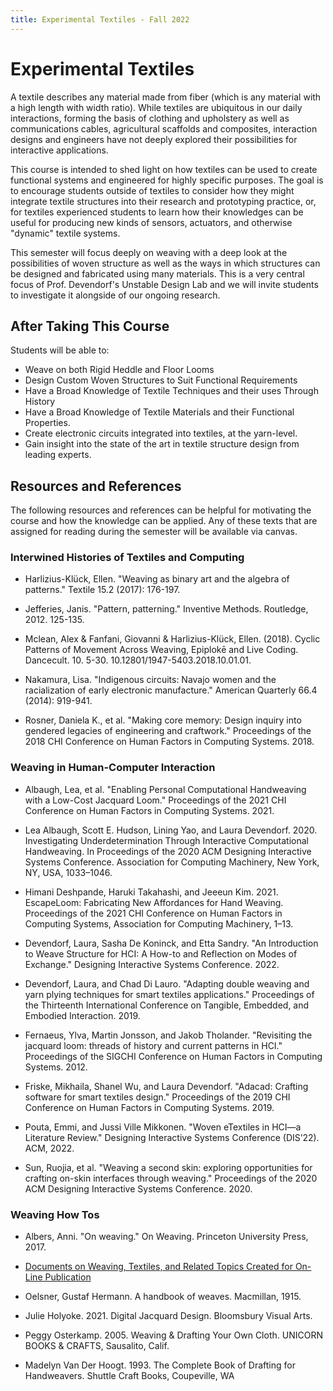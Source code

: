 ```yaml
---
title: Experimental Textiles - Fall 2022
---
```


# Experimental Textiles
A textile describes any material made from fiber (which is any material with a high length with width ratio). While textiles are ubiquitous in our daily interactions, forming the basis of clothing and upholstery as well as communications cables, agricultural scaffolds and composites, interaction designs and engineers have not deeply explored their possibilities for interactive applications. 

This course is intended to shed light on how textiles can be used to create functional systems and engineered for highly specific purposes. The goal is to encourage students outside of textiles to consider how they might integrate textile structures into their research and prototyping practice, or, for textiles experienced students to learn how their knowledges can be useful for producing new kinds of sensors, actuators, and otherwise "dynamic" textile systems. 

This semester will focus deeply on weaving with a deep look at the possibilities of woven structure as well as the ways in which structures can be designed and fabricated using many materials. This is a very central focus of Prof. Devendorf's Unstable Design Lab and we will invite students to investigate it alongside of our ongoing research.

## After Taking This Course
Students will be able to: 
- Weave on both Rigid Heddle and Floor Looms
- Design Custom Woven Structures to Suit Functional Requirements
- Have a Broad Knowledge of Textile Techniques and their uses Through History
- Have a Broad Knowledge of Textile Materials and their Functional Properties. 
- Create electronic circuits integrated into textiles, at the yarn-level.
- Gain insight into the state of the art in textile structure design from leading experts. 


## Resources and References
The following resources and references can be helpful for motivating the course and how the knowledge can be applied. Any of these texts that are assigned for reading during the semester will be available via canvas. 

### Interwined Histories of Textiles and Computing

- Harlizius-Klück, Ellen. "Weaving as binary art and the algebra of patterns." Textile 15.2 (2017): 176-197.

- Jefferies, Janis. "Pattern, patterning." Inventive Methods. Routledge, 2012. 125-135.

- Mclean, Alex & Fanfani, Giovanni & Harlizius-Klück, Ellen. (2018). Cyclic Patterns of Movement Across Weaving, Epiplokē and Live Coding. Dancecult. 10. 5-30. 10.12801/1947-5403.2018.10.01.01. 

- Nakamura, Lisa. "Indigenous circuits: Navajo women and the racialization of early electronic manufacture." American Quarterly 66.4 (2014): 919-941.

- Rosner, Daniela K., et al. "Making core memory: Design inquiry into gendered legacies of engineering and craftwork." Proceedings of the 2018 CHI Conference on Human Factors in Computing Systems. 2018.

### Weaving in Human-Computer Interaction

- Albaugh, Lea, et al. "Enabling Personal Computational Handweaving with a Low-Cost Jacquard Loom." Proceedings of the 2021 CHI Conference on Human Factors in Computing Systems. 2021.

- Lea Albaugh, Scott E. Hudson, Lining Yao, and
Laura Devendorf. 2020. Investigating Underdetermination Through Interactive Computational Handweaving. In Proceedings of the 2020 ACM Designing Interactive Systems Conference. Association for Computing Machinery, New York, NY,
USA, 1033–1046.

- Himani Deshpande, Haruki Takahashi, and Jeeeun Kim. 2021. EscapeLoom: Fabricating New Affordances for Hand Weaving. Proceedings of the 2021
CHI Conference on Human Factors in Computing
Systems, Association for Computing Machinery,
1–13.

- Devendorf, Laura, Sasha De Koninck, and Etta Sandry. "An Introduction to Weave Structure for HCI: A How-to and Reflection on Modes of Exchange." Designing Interactive Systems Conference. 2022.

- Devendorf, Laura, and Chad Di Lauro. "Adapting double weaving and yarn plying techniques for smart textiles applications." Proceedings of the Thirteenth International Conference on Tangible, Embedded, and Embodied Interaction. 2019.

- Fernaeus, Ylva, Martin Jonsson, and Jakob Tholander. "Revisiting the jacquard loom: threads of history and current patterns in HCI." Proceedings of the SIGCHI Conference on Human Factors in Computing Systems. 2012.

- Friske, Mikhaila, Shanel Wu, and Laura Devendorf. "Adacad: Crafting software for smart textiles design." Proceedings of the 2019 CHI Conference on Human Factors in Computing Systems. 2019.

- Pouta, Emmi, and Jussi Ville Mikkonen. "Woven eTextiles in HCI—a Literature Review." Designing Interactive Systems Conference (DIS’22). ACM, 2022.

- Sun, Ruojia, et al. "Weaving a second skin: exploring opportunities for crafting on-skin interfaces through weaving." Proceedings of the 2020 ACM Designing Interactive Systems Conference. 2020.

### Weaving How Tos

- Albers, Anni. "On weaving." On Weaving. Princeton University Press, 2017.

- [Documents on Weaving, Textiles, and Related Topics Created for On-Line Publication](https://smsf.cs.arizona.edu/patterns/weaving/index.html)

- Oelsner, Gustaf Hermann. A handbook of weaves. Macmillan, 1915.

- Julie Holyoke. 2021. Digital Jacquard Design.
Bloomsbury Visual Arts.

- Peggy Osterkamp. 2005. Weaving & Drafting Your
Own Cloth. UNICORN BOOKS & CRAFTS,
Sausalito, Calif.

- Madelyn Van Der Hoogt. 1993. The Complete Book
of Drafting for Handweavers. Shuttle Craft Books,
Coupeville, WA


